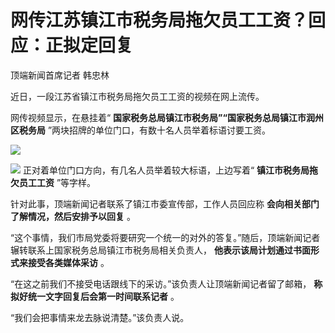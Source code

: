 # 网传江苏镇江市税务局拖欠员工工资？回应：正拟定回复

顶端新闻首席记者 韩忠林

近日，一段江苏省镇江市税务局拖欠员工工资的视频在网上流传。

网传视频显示，在悬挂着“ **国家税务总局镇江市税务局”“国家税务总局镇江市润州区税务局** ”两块招牌的单位门口，有数十名人员举着标语讨要工资。

![](https://inews.gtimg.com/news_bt/OkGQUDBUiIvmV5UUZ4LGy3xlZv_CDUpWqmVHEucO0BLigAA/1000)

![](https://inews.gtimg.com/news_bt/OgP-jdHqdr5zpabUwifmuV3F2lG3ZbnxFAo1kxRgQEpCQAA/1000)
正对着单位门口方向，有几名人员举着较大标语，上边写着“ **镇江市税务局拖欠员工工资** ”等字样。

针对此事，顶端新闻记者联系了镇江市委宣传部，工作人员回应称 **会向相关部门了解情况，然后安排予以回复** 。

“这个事情，我们市局党委将要研究一个统一的对外的答复。”随后，顶端新闻记者辗转联系上国家税务总局镇江市税务局相关负责人，
**他表示该局计划通过书面形式来接受各类媒体采访** 。

“在这之前我们不接受电话跟线下的采访。”该负责人让顶端新闻记者留了邮箱， **称拟好统一文字回复后会第一时间联系记者** 。

“我们会把事情来龙去脉说清楚。”该负责人说。

